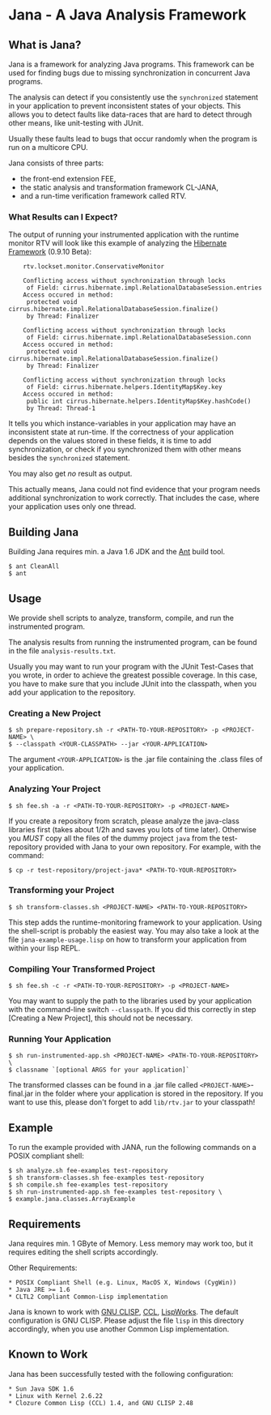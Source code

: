 # Jana - A Java Analysis Framework

## What is Jana?

Jana is a framework for analyzing Java programs.
This framework can be used for finding bugs due to missing
synchronization in concurrent Java programs.

The analysis can detect if you consistently
use the `synchronized` statement in your application
to prevent inconsistent states of your objects.
This allows you to detect faults like data-races that are hard to
detect through other means, like unit-testing with JUnit.

Usually these faults lead to bugs that occur randomly
when the program is run on a multicore CPU.

Jana consists of three parts:
 * the front-end extension FEE,
 * the static analysis and transformation framework CL-JANA,
 * and a run-time verification framework called RTV.

### What Results can I Expect?

The output of running your instrumented application with the runtime monitor RTV
will look like this example of analyzing the [Hibernate Framework] (0.9.10 Beta):

```
    rtv.lockset.monitor.ConservativeMonitor

    Conflicting access without synchronization through locks
	 of Field: cirrus.hibernate.impl.RelationalDatabaseSession.entries
	Access occured in method:
	 protected void cirrus.hibernate.impl.RelationalDatabaseSession.finalize()
	 by Thread: Finalizer

	Conflicting access without synchronization through locks
	 of Field: cirrus.hibernate.impl.RelationalDatabaseSession.conn
	Access occured in method:
	 protected void cirrus.hibernate.impl.RelationalDatabaseSession.finalize()
	 by Thread: Finalizer

	Conflicting access without synchronization through locks
	 of Field: cirrus.hibernate.helpers.IdentityMap$Key.key
	Access occured in method:
	 public int cirrus.hibernate.helpers.IdentityMap$Key.hashCode()
	 by Thread: Thread-1
```

It tells you which instance-variables in your application may have an inconsistent state at run-time.
If the correctness of your application depends on the values stored in these fields, it is time
to add synchronization, or check if you synchronized them with other means besides the
`synchronized` statement.

You may also get *no* result as output.

This actually means, Jana could not find evidence that your program needs additional
synchronization to work correctly.
That includes the case, where your application uses only one thread.

## Building Jana

Building Jana requires min. a Java 1.6 JDK and the [Ant] build tool.

```shell
$ ant CleanAll
$ ant
```

## Usage

We provide shell scripts to analyze, transform, compile, and
run the instrumented program.

The analysis results from running the instrumented program, can be found in the file
`analysis-results.txt`.

Usually you may want to run your program with the JUnit Test-Cases that you wrote,
in order to achieve the greatest possible coverage.
In this case, you have to make sure that you include JUnit into the classpath, when
you add your application to the repository.

### Creating a New Project

```shell
$ sh prepare-repository.sh -r <PATH-TO-YOUR-REPOSITORY> -p <PROJECT-NAME> \
$ --classpath <YOUR-CLASSPATH> --jar <YOUR-APPLICATION>
```

The argument `<YOUR-APPLICATION>` is the .jar file containing the .class files of your
application.

### Analyzing Your Project

```shell
$ sh fee.sh -a -r <PATH-TO-YOUR-REPOSITORY> -p <PROJECT-NAME>
```

If you create a repository from scratch, please analyze the java-class libraries first
(takes about 1/2h and saves you lots of time later).
Otherwise you *MUST* copy all the files of the dummy project `java` from the test-repository
provided with Jana to your own repository.
For example, with the command:

```shell
$ cp -r test-repository/project-java* <PATH-TO-YOUR-REPOSITORY>
```

### Transforming your Project

```shell
$ sh transform-classes.sh <PROJECT-NAME> <PATH-TO-YOUR-REPOSITORY>
```

This step adds the runtime-monitoring framework to your application.
Using the shell-script is probably the easiest way.
You may also take a look at the file `jana-example-usage.lisp`
on how to transform your application from within your lisp REPL.

### Compiling Your Transformed Project

```shell
$ sh fee.sh -c -r <PATH-TO-YOUR-REPOSITORY> -p <PROJECT-NAME>
```

You may want to supply the path to the libraries used by your application
with the command-line switch `--classpath`.
If you did this correctly in step [Creating a New Project],
this should not be necessary.

### Running Your Application

```shell
$ sh run-instrumented-app.sh <PROJECT-NAME> <PATH-TO-YOUR-REPOSITORY> \
$ classname `[optional ARGS for your application]`
```

The transformed classes can be found in a .jar file called `<PROJECT-NAME>`-final.jar in
the folder where your application is stored in the repository.
If you want to use this, please don't forget to add `lib/rtv.jar` to your classpath!


## Example

To run the example provided with JANA, run the following commands on a POSIX compliant
shell:

```shell
$ sh analyze.sh fee-examples test-repository
$ sh transform-classes.sh fee-examples test-repository
$ sh compile.sh fee-examples test-repository
$ sh run-instrumented-app.sh fee-examples test-repository \
$ example.jana.classes.ArrayExample
```

## Requirements

Jana requires min. 1 GByte of Memory.
Less memory may work too, but it requires editing the shell
scripts accordingly.

Other Requirements:

    * POSIX Compliant Shell (e.g. Linux, MacOS X, Windows (CygWin))
    * Java JRE >= 1.6
    * CLTL2 Compliant Common-Lisp implementation

Jana is known to work with [GNU CLISP], [CCL], [LispWorks].
The default configuration is GNU CLISP.
Please adjust the file `lisp` in this directory accordingly,
when you use another Common Lisp implementation.

## Known to Work

Jana has been successfully tested with the following configuration:

    * Sun Java SDK 1.6
    * Linux with Kernel 2.6.22
    * Clozure Common Lisp (CCL) 1.4, and GNU CLISP 2.48

[GNU CLISP]: http://clisp.cons.org
[CCL]: http://trac.clozure.com/ccl
[LispWorks]: http://www.lispworks.com
[Hibernate Framework]: http://www.hibernate.org
[Ant]: http://ant.apache.org
